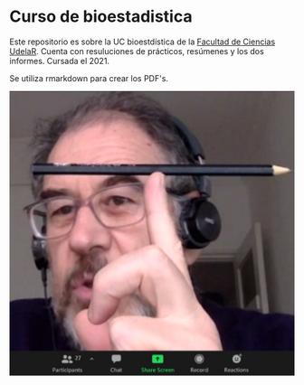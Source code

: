 <h1> Curso de bioestadistica </h1>

Este repositorio es sobre la UC bioestdística de la [Facultad de Ciencias UdelaR](https://www.fcien.edu.uy/). Cuenta con resuluciones de prácticos, resúmenes y los dos informes. Cursada el 2021.

Se utiliza rmarkdown para crear los PDF's.

<p align="center">
  <img align="middle" src="/je.jpg" alt="El gran Mordecki balanceando un lápiz con su dedo."/>
</p>
